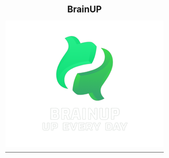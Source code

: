 <link rel="preconnect" href="https://fonts.googleapis.com">
<link rel="preconnect" href="https://fonts.gstatic.com" crossorigin>
<link href="https://fonts.googleapis.com/css2?family=Josefin+Sans:wght@500&display=swap" rel="stylesheet">
<h1 align = "center">BrainUP</h1>
<p align="center">
<img src="Pictures/logo.png" alt = "logo">
</p><hr>
